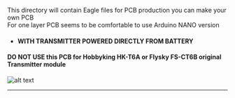 This directory will contain Eagle files for PCB production
you can make your own PCB    
For one layer PCB seems to be comfortable to use Arduino NANO version
* #### **WITH TRANSMITTER POWERED DIRECTLY FROM BATTERY** 
#### **DO NOT USE this PCB for Hobbyking HK-T6A or Flysky FS-CT6B original Transmitter module**
![alt text](https://github.com/Gabapentin/Arduino-RC-6CH-Radio-control/blob/master/Docs/Images/ARDUINO_RC_Battery_Powered_PCB.png)

***
